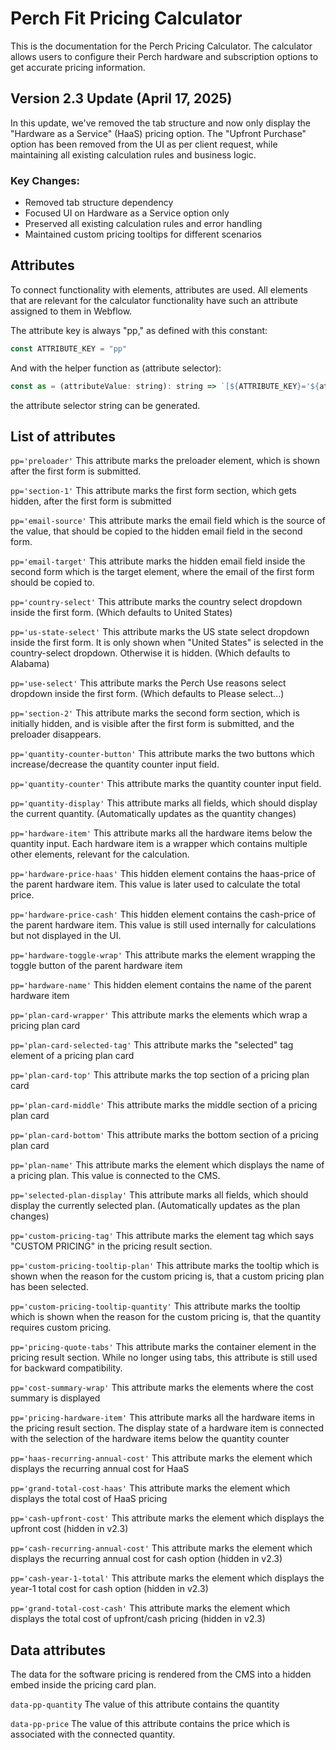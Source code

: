 # Perch Fit Pricing Calculator

This is the documentation for the Perch Pricing Calculator. The calculator allows users to configure their Perch hardware and subscription options to get accurate pricing information.

## Version 2.3 Update (April 17, 2025)

In this update, we've removed the tab structure and now only display the "Hardware as a Service" (HaaS) pricing option. The "Upfront Purchase" option has been removed from the UI as per client request, while maintaining all existing calculation rules and business logic.

### Key Changes:
- Removed tab structure dependency
- Focused UI on Hardware as a Service option only
- Preserved all existing calculation rules and error handling
- Maintained custom pricing tooltips for different scenarios

## Attributes

To connect functionality with elements, attributes are used. All elements that are relevant for the calculator functionality have such an attribute assigned to them in Webflow.

The attribute key is always "pp," as defined with this constant:

```javascript
const ATTRIBUTE_KEY = "pp"
```

And with the helper function as (attribute selector):

```javascript
const as = (attributeValue: string): string => `[${ATTRIBUTE_KEY}='${attributeValue}']`
```

the attribute selector string can be generated.

## List of attributes

`pp='preloader'`
This attribute marks the preloader element, which is shown after the first form is submitted.

`pp='section-1'`
This attribute marks the first form section, which gets hidden, after the first form is submitted

`pp='email-source'`
This attribute marks the email field which is the source of the value, that should be copied to the hidden email field in the second form.

`pp='email-target'`
This attribute marks the hidden email field inside the second form which is the target element, where the email of the first form should be copied to.

`pp='country-select'`
This attribute marks the country select dropdown inside the first form. (Which defaults to United States)

`pp='us-state-select'`
This attribute marks the US state select dropdown inside the first form. It is only shown when "United States" is selected in the country-select dropdown. Otherwise it is hidden. (Which defaults to Alabama)

`pp='use-select'`
This attribute marks the Perch Use reasons select dropdown inside the first form. (Which defaults to Please select...)

`pp='section-2'`
This attribute marks the second form section, which is initially hidden, and is visible after the first form is submitted, and the preloader disappears.

`pp='quantity-counter-button'`
This attribute marks the two buttons which increase/decrease the quantity counter input field.

`pp='quantity-counter'`
This attribute marks the quantity counter input field.

`pp='quantity-display'`
This attribute marks all fields, which should display the current quantity. (Automatically updates as the quantity changes)

`pp='hardware-item'`
This attribute marks all the hardware items below the quantity input. Each hardware item is a wrapper which contains multiple other elements, relevant for the calculation.

`pp='hardware-price-haas'`
This hidden element contains the haas-price of the parent hardware item. This value is later used to calculate the total price.

`pp='hardware-price-cash'`
This hidden element contains the cash-price of the parent hardware item. This value is still used internally for calculations but not displayed in the UI.

`pp='hardware-toggle-wrap'`
This attribute marks the element wrapping the toggle button of the parent hardware item

`pp='hardware-name'`
This hidden element contains the name of the parent hardware item

`pp='plan-card-wrapper'`
This attribute marks the elements which wrap a pricing plan card

`pp='plan-card-selected-tag'`
This attribute marks the "selected" tag element of a pricing plan card

`pp='plan-card-top'`
This attribute marks the top section of a pricing plan card

`pp='plan-card-middle'`
This attribute marks the middle section of a pricing plan card

`pp='plan-card-bottom'`
This attribute marks the bottom section of a pricing plan card

`pp='plan-name'`
This attribute marks the element which displays the name of a pricing plan. This value is connected to the CMS.

`pp='selected-plan-display'`
This attribute marks all fields, which should display the currently selected plan. (Automatically updates as the plan changes)

`pp='custom-pricing-tag'`
This attribute marks the element tag which says "CUSTOM PRICING" in the pricing result section.

`pp='custom-pricing-tooltip-plan'`
This attribute marks the tooltip which is shown when the reason for the custom pricing is, that a custom pricing plan has been selected.

`pp='custom-pricing-tooltip-quantity'`
This attribute marks the tooltip which is shown when the reason for the custom pricing is, that the quantity requires custom pricing.

`pp='pricing-quote-tabs'`
This attribute marks the container element in the pricing result section. While no longer using tabs, this attribute is still used for backward compatibility.

`pp='cost-summary-wrap'`
This attribute marks the elements where the cost summary is displayed

`pp='pricing-hardware-item'`
This attribute marks all the hardware items in the pricing result section. The display state of a hardware item is connected with the selection of the hardware items below the quantity counter

`pp='haas-recurring-annual-cost'`
This attribute marks the element which displays the recurring annual cost for HaaS

`pp='grand-total-cost-haas'`
This attribute marks the element which displays the total cost of HaaS pricing

`pp='cash-upfront-cost'`
This attribute marks the element which displays the upfront cost (hidden in v2.3)

`pp='cash-recurring-annual-cost'`
This attribute marks the element which displays the recurring annual cost for cash option (hidden in v2.3)

`pp='cash-year-1-total'`
This attribute marks the element which displays the year-1 total cost for cash option (hidden in v2.3)

`pp='grand-total-cost-cash'`
This attribute marks the element which displays the total cost of upfront/cash pricing (hidden in v2.3)

## Data attributes

The data for the software pricing is rendered from the CMS into a hidden embed inside the pricing card plan.

`data-pp-quantity`
The value of this attribute contains the quantity

`data-pp-price`
The value of this attribute contains the price which is associated with the connected quantity.
